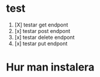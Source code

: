# test
1. [X] testar get endpont 
2. [x] testar post endpont 
3. [x] testar delete endpont 
4. [x] testar put endpont 
# Hur man instalera
